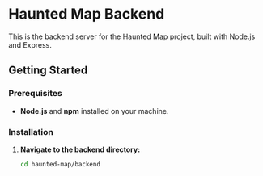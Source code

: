 # Haunted Map Backend

This is the backend server for the Haunted Map project, built with Node.js and Express.

## Getting Started

### Prerequisites

- **Node.js** and **npm** installed on your machine.

### Installation

1. **Navigate to the backend directory:**

   ```bash
   cd haunted-map/backend
